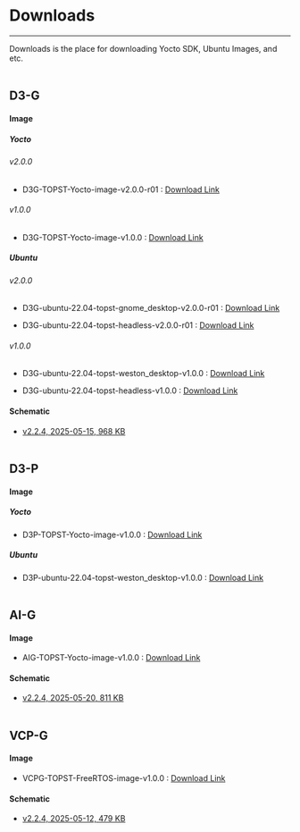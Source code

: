 # Downloads
---
Downloads is the place for downloading Yocto SDK, Ubuntu Images, and etc.
<br/><br/>

## D3-G

#### Image
##### Yocto
###### v2.0.0
- D3G-TOPST-Yocto-image-v2.0.0-r01 : [Download Link](https://topst-downloads.s3.ap-northeast-2.amazonaws.com/Yocto/v2/d3g-yp4-v2.0.0-r01.zip)
###### v1.0.0
- D3G-TOPST-Yocto-image-v1.0.0 : [Download Link](https://topst-downloads.s3.ap-northeast-2.amazonaws.com/Yocto/D3G-TOPST-Yocto-image-v1.0.0.zip)

##### Ubuntu
###### v2.0.0
- D3G-ubuntu-22.04-topst-gnome_desktop-v2.0.0-r01 : [Download Link](https://topst-downloads.s3.ap-northeast-2.amazonaws.com/Ubuntu/22.04/v2/d3g-ubuntu-22.04-gnome_desktop-v2.0.0-r01.zip)

- D3G-ubuntu-22.04-topst-headless-v2.0.0-r01 : [Download Link](https://topst-downloads.s3.ap-northeast-2.amazonaws.com/Ubuntu/22.04/v2/d3g-ubuntu-22.04-headless-v2.0.0-r01.zip)
###### v1.0.0
- D3G-ubuntu-22.04-topst-weston_desktop-v1.0.0 : [Download Link](https://topst-downloads.s3.ap-northeast-2.amazonaws.com/Ubuntu/22.04/ubuntu-22.04-topst-weston_desktop-v1.0.0.zip)

- D3G-ubuntu-22.04-topst-headless-v1.0.0 : [Download Link](https://topst-downloads.s3.ap-northeast-2.amazonaws.com/Ubuntu/22.04/ubuntu-22.04-topst-headless-v1.0.0.zip)

#### Schematic
- [v2.2.4, 2025-05-15, 968 KB](https://drive.google.com/file/d/1l9x0NgVwzv3BHJeC89vAJ408oyVOUxcN/view?usp=drive_link)
<br/><br/>

## D3-P

#### Image 
##### Yocto
- D3P-TOPST-Yocto-image-v1.0.0 : [Download Link](https://topst-downloads.s3.ap-northeast-2.amazonaws.com/Yocto/D3P-TOPST-Yocto-image-v1.0.0.zip)

##### Ubuntu
- D3P-ubuntu-22.04-topst-weston_desktop-v1.0.0 : [Download Link](https://topst-downloads.s3.ap-northeast-2.amazonaws.com/Ubuntu/22.04/topst.d3.pre.20240425001.zip)
<br/><br/>

## AI-G

#### Image
- AIG-TOPST-Yocto-image-v1.0.0 : [Download Link](https://topst-downloads.s3.ap-northeast-2.amazonaws.com/Yocto/AIG-TOPST-Yocto-image-v1.0.0.zip)
#### Schematic
- [v2.2.4, 2025-05-20, 811 KB](https://drive.google.com/file/d/13xBPH0fMfpG7h9z0GIvlOoeMTBa_c_Fx/view?usp=drive_link)
<br/><br/>


## VCP-G

#### Image
- VCPG-TOPST-FreeRTOS-image-v1.0.0 : [Download Link](https://topst-downloads.s3.ap-northeast-2.amazonaws.com/RTOS/VCPG-TOPST-FreeRTOS-image-v1.0.0.zip)
#### Schematic
- [v2.2.4, 2025-05-12, 479 KB](https://drive.google.com/file/d/1XWfCEQZRnzRFQ3fhbGwtYpQWOb17TOus/view?usp=drive_link)
